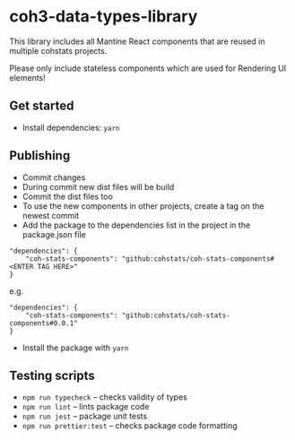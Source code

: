 # coh3-data-types-library

This library includes all Mantine React components that are reused in multiple cohstats projects. 

Please only include stateless components which are used for Rendering UI elements!

## Get started

- Install dependencies: `yarn`

## Publishing

- Commit changes
- During commit new dist files will be build
- Commit the dist files too
- To use the new components in other projects, create a tag on the newest commit
- Add the package to the dependencies list in the project in the package.json file 
```
"dependencies": {
    "coh-stats-components": "github:cohstats/coh-stats-components#<ENTER TAG HERE>"
}
```
e.g.
```
"dependencies": {
    "coh-stats-components": "github:cohstats/coh-stats-components#0.0.1"
}
```
- Install the package with ``yarn``

## Testing scripts

- `npm run typecheck` – checks validity of types
- `npm run lint` – lints package code
- `npm run jest` – package unit tests
- `npm run prettier:test` – checks package code formatting
